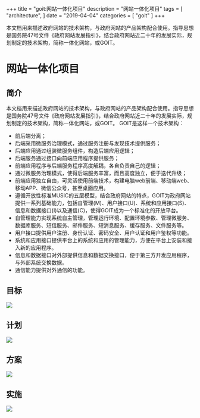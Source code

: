 +++
title = "goit:网站一体化项目"
description = "网站一体化项目"
tags = [
    "architecture",
]
date = "2019-04-04"
categories = [
    "goit"
]
+++

本文档用来描述政府网站的技术架构，与政府网站的产品架构配合使用。指导思想是国务院47号文件《政府网站发展指引》，结合政府网站近二十年的发展实际，规划制定的技术架构，简称一体化网站，或GOIT。

<!--more-->

# 网站一体化项目

## 简介

本文档用来描述政府网站的技术架构，与政府网站的产品架构配合使用。指导思想是国务院47号文件《政府网站发展指引》，结合政府网站近二十年的发展实际，规划制定的技术架构，简称一体化网站，或GOIT。
GOIT是这样一个技术架构：

-   前后端分离；
-   后端采用微服务治理模式，通过服务注册与发现技术提供服务；
-   后端应用通过组装微服务组件，构造后端应用逻辑；
-   后端服务通过接口向前端应用程序提供服务；
-   前端应用程序与后端服务程序高度解耦，各自负责自己的逻辑；
-   通过微服务治理模式，使得后端服务丰富，而且高度独立，便于迭代升级；
-   前端应用独立自由，可灵活使用前端技术，构建电脑web前端、移动端web、移动APP、微信公众号，甚至桌面应用。
-   遵循开放性标准MUSIC的五层模型，结合政府网站的特点，GOIT为政府网站提供一系列基础能力，包括自管理(M)、用户接口(U)、系统和应用接口(S)、信息和数据接口(I)以及通信(C)，使得GOIT成为一个标准化的开放平台。
-   自管理能力实现系统自主管理，管理运行环境、配置环境参数、管理微服务、数据库服务、短信服务、邮件服务、短消息服务、缓存服务、文件服务等。
-   用户接口提供用户注册、身份认证、密码安全、用户认证和用户鉴权等功能。
-   系统和应用接口提供平台上的系统和应用的管理能力，方便在平台上安装和接入新的应用程序。
-   信息和数据接口对外部提供信息和数据交换接口，便于第三方开发应用程序，与外部系统交换数据。
-   通信能力提供对外通信的功能。


## 目标

![](/images/goit/architecture.png)

## 计划

![](/images/goit/architecture2.png)

## 方案

![](/images/goit/architecture3.png)

## 实施

![](/images/goit/architecture4.png)
